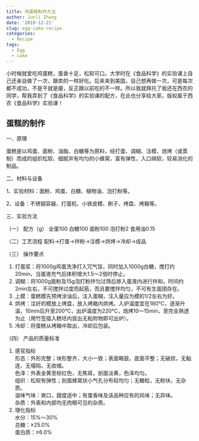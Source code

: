 ```yaml
---
title: 鸡蛋糕制作方法
author: Junli Zhang
date: '2019-12-21'
slug: egg-cake-recipe
categories:
  - Recipe
tags:
  - Egg
  - cake
---
```


小时候就爱吃鸡蛋糕，蛋香十足，松软可口。大学时在《食品科学》的实验课上自己还亲自做了一次，跟卖的一样好吃。后来来到美国，自己想再做一次，可是每次都不成功，不是干就是瘪，反正跟以前吃的不一样。所以我就拜托了我还在西农的同学，帮我弄到了《食品科学》的实验课的配方，在此也分享给大家。版权属于西农《食品科学》实验课！

## 蛋糕的制作

一、原理

蛋糕是以鸡蛋、面粉、油脂、白糖等为原料，经打蛋、调糊、注模、焙烤（或蒸制）而成的组织松软、细腻并有均匀的小蜂窝，富有弹性，入口绵软，较易消化的制品。

二、材料与设备

1、实验材料：面粉、鸡蛋、白糖、植物油、泡打粉等。 

2、设备：不锈钢容器、打蛋机、小铁皮模、刷子、烤盘、烤箱等。 

三、实验方法

（一） 配方（g）     全蛋100 白糖100 面粉100 泡打粉2 食用油0.15

（二）工艺流程 配料→打蛋→拌粉→注模→烘烤→冷却→成品

（三） 操作要点

1. 打蛋浆：将1000g鸡蛋洗净打入冗气馁，同时加入1000g白糖，搅打约20min，当蛋液充气后体积增大1.5～2倍时停止。
2. 调糊：将1000g面粉及15g泡打粉拌匀过筛后掺入蛋液内进行拌和，时间约2min左右，不可搅拌过度而起筋，而且要搅拌均匀，不可有生面团存在。
3. 上模：蛋糕模先预烤涂油后，注入蛋糊，注入量应为模的1/2左右为好。
4. 烘烤：注好的模放上烤盘，放入烤箱内烘烤。入炉温度宜在180℃，逐渐升温，10min后升至200℃，出炉温度为220℃，焙烤10～15min，至完全熟透为止（用竹签插入糕坯内拔出无粘附物即可出炉）。
5. 冷却：将蛋糕从烤箱中取出，冷却后包装。

（四） 产品的质量标准

1. 感官指标  
   形态：外形完整；块形整齐，大小一致；表面略鼓，底面平整；无破损，无黏连，无塌陷，无收缩。  
   色泽：外表金黄至棕红色，无焦斑，剖面淡黄，色泽均匀。  
   组织：松软有弹性；剖面蜂窝状小气孔分布较均匀；无糖粒，无粉块，无杂质。  
   滋味气味：爽口，甜度适中；有蛋香味及该品种应有的风味；无异味。  
   杂质：外表和内部均无肉眼可见的杂质。 
2. 理化指标  
   水分：15%～30%  
   总糖：≥25.0%  
   蛋白质：≥6.0%
